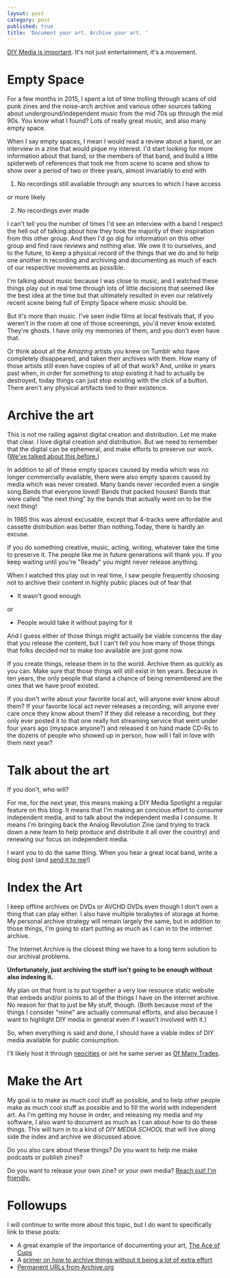 ```yaml
---
layout: post
category: post
published: true
title: 'Document your art. Archive your art. '
---
```

[DIY Media is important](http://ajroach42.com/diy-media/). It's not just entertainment, it's a movement. 

# Empty Space

For a few months in 2015, I spent a lot of time trolling through scans of old punk zines and the noise-arch archive and various other sources talking about underground/independent music from the mid 70s up through the mid 90s. You know what I found? Lots of really great music, and also many empty space.

When I say empty spaces, I mean I would read a review about a band, or an interview in a zine that would pique my interest. I'd start looking for more information about that band, or the members of that band, and build a little spiderweb of references that took me from scene to scene and show to show over a period of two or three years, almost invariably to end with 

1) No recordings still available through any sources to which I have access 

or more likely 

2) No recordings ever made

I can't tell you the number of times I'd see an interview with a band I respect the hell out of talking about how they took the majority of their inspiration from this other group. And then I'd go dig for information on this other group and find rave reviews and nothing else. We owe it to ourselves, and to the future, to keep a physical record of the things that we do and to help one another in recording and archiving and documenting as much of each of our respective movements as possible.

I'm talking about music because I was close to music, and I watched these things play out in real time through lots of little decisions that seemed like the best idea at the time but that ultimately resulted in even our relatively recent scene being full of Empty Space where music should be. 

But it's more than music. I've seen indie films at local festivals that, if you weren't in the room at one of those screenings, you'd never know existed. They're ghosts. I have only my memories of them, and you don't even have that. 

Or think about all the *Amazing* artists you knew on Tumblr who have completely disappeared, and taken their archives with them. How many of those artists still even have copies of all of that work? And, unlike in years past when, in order for something to stop existing it had to actually be destroyed, today things can just stop existing with the click of a button. There aren't any physical artifacts tied to their existence.

# Archive the art 

This is not me railing against digital creation and distribution. Let me make that clear. I love digital creation and distribution. But we need to remember that the digital can be ephemeral, and make efforts to preserve our work. ([We've talked about this before.](http://ajroach42.com/we-are-terrible-stewards-of-history/)) 

In addition to all of these empty spaces caused by media which was no longer commercially available, there were also empty spaces caused by media which was never created. Many bands never recorded even a single song.Bands that everyone loved! Bands that packed houses! Bands that were called "the next thing"  by the bands that actually went on to be the next thing! 

In 1985 this was almost excusable, except that 4-tracks were affordable and cassette distribution was better than nothing.Today, there is hardly an excuse. 

If you do something creative, music, acting, writing, whatever take the time to preserve it. The people like me in future generations will thank you. If you keep waiting until you're "Ready" you might never release anything. 

When I watched this play out in real time, I saw people frequently choosing not to archive their content in highly public places out of fear that 

- It wasn't good enough 

or 

- People would take it without paying for it

And I guess either of those things might actually be viable concerns the day that you release the content, but I can't tell you how many of those things that folks decided not to make *too* available are just gone now.

If you create things, release them in to the world. Archive them as quickly as you can. Make sure that those things will still exist in ten years. Because in ten years, the only people that stand a chance of being remembered are the ones that we have proof existed. 

If you don't write about your favorite local act, will anyone ever know about them? If your favorite local act never releases a recording, will anyone ever care once they know about them? If they did release a recording, but they only ever posted it to that one really hot streaming service that went under four years ago (myspace anyone?) and released it on hand made CD-Rs to the dozens of people who showed up in person, how will I fall in love with them next year? 


# Talk about the art 

If you don't, who will?

For me, for the next year, this means making a DIY Media Spotlight a regular feature on this blog. It means that I'm making an concious effort to consume independent media, and to talk about the independent media I consume. It means I'm bringing back the Analog Revolution Zine (and trying to track down a new team to help produce and distribute it all over the country) and renewing our focus on independent media. 

I want you to do the same thing. When you hear a great local band, write a blog post (and [send it to me](https://retro.social/@ajroach42)!) 


# Index the Art 

I keep offline archives on DVDs or AVCHD DVDs even though I don't own a thing that can play either. I also have multiple terabytes of storage at home. My personal archive strategy will remain largely the same, but in addition to those things, I'm going to start putting as much as I can in to the internet archive. 

The Internet Archive is the closest thing we have to a long term solution to our archival problems. 

**Unfortunately, just archiving the stuff isn't going to be enough without also indexing it.**

My plan on that front is to put together a very low resource static website that embeds and/or points to all of the things I have on the internet archive. No reason for that to just be My stuff, though. (Both because most of the things I consider "mine" are actually communal efforts, and also because I want to highlight DIY media in general even if I wasn't involved with it.) 

So, when everything is said and done, I should have a viable index of DIY media available for public consumption. 

I'll likely host it through [neocities](http://neocities.org) or ont he same server as [Of Many Trades](http://ofmanytrades.com). 

# Make the Art 

My goal is to make as much cool stuff as possible, and to help other people make as much cool stuff as possible and to fill the world with independent art. As I'm getting my house in order, and releasing my media and my software, I also want to document as much as I can about *how* to do these things. This will turn in to a kind of *DIY MEDIA SCHOOL* that will live along side the index and archive we discussed above. 

Do you also care about these things? Do you want to help me make podcasts or publish zines? 

Do you want to release your own zine? or your own media? [Reach out! I'm friendly.](https://retro.social/@ajroach42)

# Followups 

I will continue to write more about this topic, but I do want to specifically link to these posts: 

- A great example of the importance of documenting your art, [The Ace of Cups](http://ajroach42.com/document-your-art-the-ace-of-cups/)
- A [primer on how to archive things without it being a lot of extra effort](http://ajroach42.com/document-your-art-how-to-archive/)
- [Permanent URLs from Archive.org](http://ajroach42.com/permanent-urls-from-archive-org/) 
